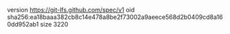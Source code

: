 version https://git-lfs.github.com/spec/v1
oid sha256:ea18baaa382cb8c14e478a8be2f73002a9aeece568d2b0409cd8a160dd952ab1
size 3220
